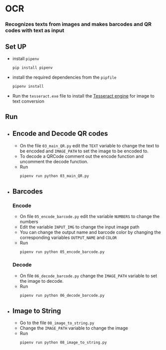# OCR
### Recognizes texts from images and makes barcodes and QR codes with text as input

## Set UP
- install `pipenv`
    ```sh
    pip install pipenv
    ```
- install the required dependencies from the `pipfile`
    ```sh
    pipenv install
    ```
- Run the `tesseract.exe` file to install the [Tesseract engine](https://github.com/tesseract-ocr/tesseract) for image to text conversion

## Run
- ## Encode and Decode QR codes
    - On the file `03_main_QR.py` edit the `TEXT` variable to change the text to be encoded and `IMAGE_PATH` to set the image to be encoded to.
    - To decode a QRCode comment out the encode function and uncomment the decode function.
    - Run 
        ```sh
        pipenv run python 03_main_QR.py
        ```

- ## Barcodes
    ### Encode
    - On file `05_encode_barcode.py` edit the variable `NUMBERS` to change the numbers
    - Edit the variable `INPUT_IMG` to change the input image path
    - You can change the output name and barcode color by changing the corresponding variables `OUTPUT_NAME` and `COLOR`
    - Run
        ```sh
        pipenv run python 05_encode_barcode.py
        ```

    ### Decode
    - On file `06_decode_barcode.py` change the `IMAGE_PATH` variable to set the image to decode.
    - Run 
        ```sh
        pipenv run python 06_decode_barcode.py
        ```

- ## Image to String
    - Go to the file `08_image_to_string.py`
    - Change the `IMAGE_PATH` variable to change the image 
    - Run
        ```sh
        pipenv run python 08_image_to_string.py
        ```


